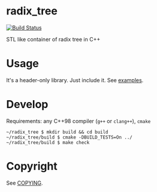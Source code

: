 

radix_tree
=====

[![Build Status](https://travis-ci.org/ytakano/radix_tree.svg?branch=master)](https://travis-ci.org/ytakano/radix_tree)

STL like container of radix tree in C++

Usage
=====
It's a header-only library. Just include it. See [examples](examples/).

Develop
=====
Requirements: any C++98 compiler (`g++` or `clang++`), `cmake`

```
~/radix_tree $ mkdir build && cd build
~/radix_tree/build $ cmake -DBUILD_TESTS=On ../
~/radix_tree/build $ make check
```

Copyright
=====
See [COPYING](COPYING).

